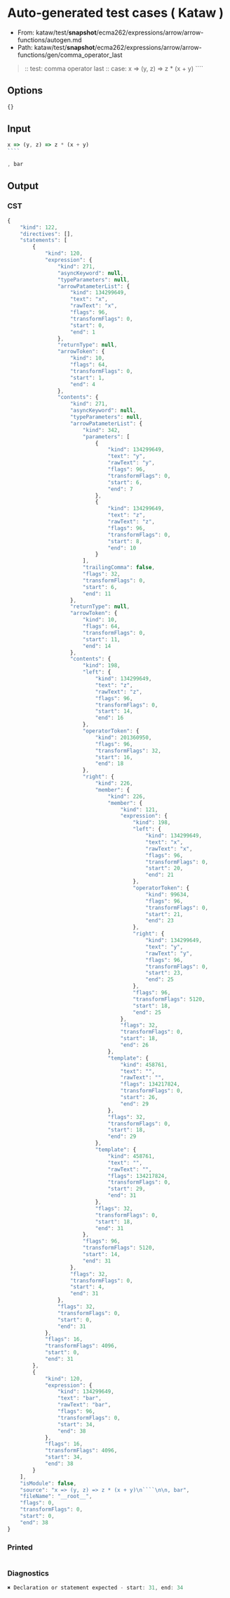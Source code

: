 # Auto-generated test cases ( Kataw )
- From: kataw/test/__snapshot__/ecma262/expressions/arrow/arrow-functions/autogen.md
- Path: kataw/test/__snapshot__/ecma262/expressions/arrow/arrow-functions/gen/comma_operator_last
> :: test: comma operator last
> :: case: x => (y, z) => z * (x + y)
>          ````
>          
>          
## Options

`````js
{}
`````
## Input

`````js
x => (y, z) => z * (x + y)
````

, bar
`````
## Output

### CST

```javascript
{
    "kind": 122,
    "directives": [],
    "statements": [
        {
            "kind": 120,
            "expression": {
                "kind": 271,
                "asyncKeyword": null,
                "typeParameters": null,
                "arrowPatameterList": {
                    "kind": 134299649,
                    "text": "x",
                    "rawText": "x",
                    "flags": 96,
                    "transformFlags": 0,
                    "start": 0,
                    "end": 1
                },
                "returnType": null,
                "arrowToken": {
                    "kind": 10,
                    "flags": 64,
                    "transformFlags": 0,
                    "start": 1,
                    "end": 4
                },
                "contents": {
                    "kind": 271,
                    "asyncKeyword": null,
                    "typeParameters": null,
                    "arrowPatameterList": {
                        "kind": 342,
                        "parameters": [
                            {
                                "kind": 134299649,
                                "text": "y",
                                "rawText": "y",
                                "flags": 96,
                                "transformFlags": 0,
                                "start": 6,
                                "end": 7
                            },
                            {
                                "kind": 134299649,
                                "text": "z",
                                "rawText": "z",
                                "flags": 96,
                                "transformFlags": 0,
                                "start": 8,
                                "end": 10
                            }
                        ],
                        "trailingComma": false,
                        "flags": 32,
                        "transformFlags": 0,
                        "start": 6,
                        "end": 11
                    },
                    "returnType": null,
                    "arrowToken": {
                        "kind": 10,
                        "flags": 64,
                        "transformFlags": 0,
                        "start": 11,
                        "end": 14
                    },
                    "contents": {
                        "kind": 198,
                        "left": {
                            "kind": 134299649,
                            "text": "z",
                            "rawText": "z",
                            "flags": 96,
                            "transformFlags": 0,
                            "start": 14,
                            "end": 16
                        },
                        "operatorToken": {
                            "kind": 201360950,
                            "flags": 96,
                            "transformFlags": 32,
                            "start": 16,
                            "end": 18
                        },
                        "right": {
                            "kind": 226,
                            "member": {
                                "kind": 226,
                                "member": {
                                    "kind": 121,
                                    "expression": {
                                        "kind": 198,
                                        "left": {
                                            "kind": 134299649,
                                            "text": "x",
                                            "rawText": "x",
                                            "flags": 96,
                                            "transformFlags": 0,
                                            "start": 20,
                                            "end": 21
                                        },
                                        "operatorToken": {
                                            "kind": 99634,
                                            "flags": 96,
                                            "transformFlags": 0,
                                            "start": 21,
                                            "end": 23
                                        },
                                        "right": {
                                            "kind": 134299649,
                                            "text": "y",
                                            "rawText": "y",
                                            "flags": 96,
                                            "transformFlags": 0,
                                            "start": 23,
                                            "end": 25
                                        },
                                        "flags": 96,
                                        "transformFlags": 5120,
                                        "start": 18,
                                        "end": 25
                                    },
                                    "flags": 32,
                                    "transformFlags": 0,
                                    "start": 18,
                                    "end": 26
                                },
                                "template": {
                                    "kind": 458761,
                                    "text": "",
                                    "rawText": "",
                                    "flags": 134217824,
                                    "transformFlags": 0,
                                    "start": 26,
                                    "end": 29
                                },
                                "flags": 32,
                                "transformFlags": 0,
                                "start": 18,
                                "end": 29
                            },
                            "template": {
                                "kind": 458761,
                                "text": "",
                                "rawText": "",
                                "flags": 134217824,
                                "transformFlags": 0,
                                "start": 29,
                                "end": 31
                            },
                            "flags": 32,
                            "transformFlags": 0,
                            "start": 18,
                            "end": 31
                        },
                        "flags": 96,
                        "transformFlags": 5120,
                        "start": 14,
                        "end": 31
                    },
                    "flags": 32,
                    "transformFlags": 0,
                    "start": 4,
                    "end": 31
                },
                "flags": 32,
                "transformFlags": 0,
                "start": 0,
                "end": 31
            },
            "flags": 16,
            "transformFlags": 4096,
            "start": 0,
            "end": 31
        },
        {
            "kind": 120,
            "expression": {
                "kind": 134299649,
                "text": "bar",
                "rawText": "bar",
                "flags": 96,
                "transformFlags": 0,
                "start": 34,
                "end": 38
            },
            "flags": 16,
            "transformFlags": 4096,
            "start": 34,
            "end": 38
        }
    ],
    "isModule": false,
    "source": "x => (y, z) => z * (x + y)\n````\n\n, bar",
    "fileName": "__root__",
    "flags": 0,
    "transformFlags": 0,
    "start": 0,
    "end": 38
}
```

### Printed

```javascript

```

### Diagnostics

```javascript
✖ Declaration or statement expected - start: 31, end: 34

```

